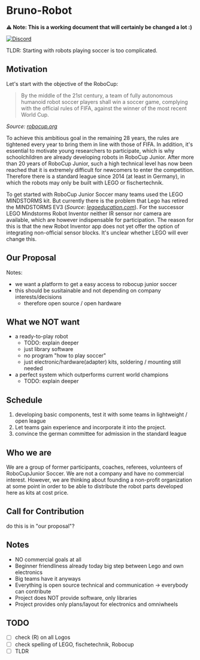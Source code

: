 # Bruno-Robot

**⚠️ Note: This is a working document that will certainly be changed a lot :)**

[![Discord](https://img.shields.io/discord/971137288471998574)](https://discord.gg/nBFmWqZT9V)

TLDR: Starting with robots playing soccer is too complicated.


## Motivation

Let's start with the objective of the RoboCup:

> By the middle of the 21st century, a team of fully autonomous humanoid robot soccer players shall win a soccer game, complying with the official rules of FIFA, against the winner of the most recent World Cup. 
 
*Source: [robocup.org](https://www.robocup.org/objective)*

To achieve this ambitious goal in the remaining 28 years, the rules are tightened every year to bring them in line with those of FIFA. 
In addition, it's essential to motivate young researchers to participate, which is why schoolchildren are already developing robots in RoboCup Junior.
After more than 20 years of RoboCup Junior, such a high technical level has now been reached that it is extremely difficult for newcomers to enter the competition.
Therefore there is a standard league since 2014 (at least in Germany), in which the robots may only be built with LEGO or fischertechnik.

To get started with RoboCup Junior Soccer many teams used the LEGO MINDSTORMS kit. But currently there is the problem that Lego has retired the MINDSTORMS EV3 (*Source: [legoeducation.com](https://community.legoeducation.com/blogs/36/95)*).
For the successor LEGO Mindstorms Robot Inventor neither IR sensor nor camera are available, which are however indispensable for participation.
The reason for this is that the new Robot Inventor app does not yet offer the option of integrating non-official sensor blocks. 
It's unclear whether LEGO will ever change this.

## Our Proposal

Notes:
* we want a platform to get a easy access to robocup junior soccer
* this should be susitainable and not depending on company interests/decisions
    * therefore open source / open hardware

## What we NOT want

* a ready-to-play robot
    * TODO: explain deeper
    * just library software
    * no program "how to play soccer"
    * just electronic/hardware(adapter) kits, soldering / mounting still needed
* a perfect system which outperforms current world champions
    * TODO: explain deeper

## Schedule

1. developing basic components, test it with some teams in lightweight / open league
2. Let teams gain experience and incorporate it into the project.
3. convince the german committee for admission in the standard league

## Who we are

We are a group of former participants, coaches, referees, volunteers of RoboCupJunior Soccer. 
We are not a company and have no commercial interest. 
However, we are thinking about founding a non-profit organization at some point in order to be able to distribute the robot parts developed here as kits at cost price. 

## Call for Contribution

do this is in "our proposal"?

## Notes
* NO commercial goals at all
* Beginner friendliness already today big step between Lego and own electronics
* Big teams have it anyways
* Everything is open source technical and communication -> everybody can contribute
* Project does NOT provide software, only libraries
* Project provides only plans/layout for electronics and omniwheels


## TODO

* [ ] check (R) on all Logos
* [ ] check spelling of LEGO, fischetechnik, Robocup
* [ ] TLDR
